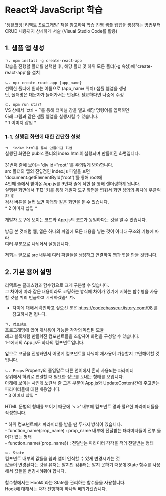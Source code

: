 # React와 JavaScript 학습
'생활코딩! 리액트 프로그래밍' 책을 참고하여 학습 진행
샘플 웹앱을 생성하는 방법부터 CRUD 내용까지 상세하게 서술 (Visual Studio Code를 활용)

## 1. 샘플 앱 생성
`ㄱ. npm install -g create-react-app`\
     학습을 진행할 폴더를 선택한 후, 해당 폴더 및 하위 모든 폴더(-g 속성)에 'create-react-app'을 설치
     
`ㄴ. npx create-react-app {app_name}`\
     선택한 폴더에 원하는 이름으로 (app_name 위치) 샘플 웹앱을 생성\
     단, 폴더명은 대문자가 들어가서는 안된다. 필요하다면 나중에 수정

`ㄷ. npm run start`\
    VS 상에서 'ctrl + `'를 통해 터미널 창을 열고 해당 명령어를 입력하면\
    아래 그림과 같은 샘플 웹앱을 실행시킬 수 있습니다.\
    * 1 이미지 삽입 *


### 1-1. 실행된 화면에 대한 간단한 설명
`ㄱ. index.html을 통해 만들어진 화면`\
     실행된 화면은 public 폴더의 index.html이 실행되며 만들어진 화면입니다.\
     \
     31번째 줄에 보이는 'div id="root"'를 주의깊게 봐야합니다.\
     src 폴더의 앱의 진입점인 index.js 파일을 보면 'document.getElementById('root')'를 통해 root에\
     4번째 줄에서 받아온 App.js를 9번째 줄에 적힌 <App />을 통해 렌더링하게 됩니다.
     \
     실행된 화면에서 'F12' 키를 통해 개발자 도구 화면을 띄워서 화면 임의의 위치에 우클릭 한 후\
     검사 버튼을 눌러 보면 아래와 같은 화면을 볼 수 있습니다.\
     * 2 이미지 삽입 *\
     \
     개발자 도구에 보이는 코드와 App.js의 코드가 동일하다는 것을 알 수 있습니다.\
     \
     방금 본 것처럼 웹, 앱은 하나의 파일에 모든 내용을 넣는 것이 아니라 구조와 기능에 따라\
     여러 부분으로 나뉘어서 실행됩니다.\
     \
     저희는 앞으로 src 내부에 여러 파일들을 생성하고 연결하여 웹과 앱을 만들 것입니다.


## 2. 기본 용어 설명
리액트는 클래스형과 함수형으로 크게 구분할 수 있습니다.\
그 차이에 따라 같은 내용이라도 코딩하는 방식에 차이가 있기에 저희는 함수형을 사용할 것을 미리 언급하고 시작하겠습니다.

* 차이에 대해서 확인하고 싶으신 분은 https://codechasseur.tistory.com/98 를 참고하시면 됩니다.

`ㄱ. 컴포넌트`\
     프로그래밍에 있어 재사용이 가능한 각각의 독립된 모듈\
     레고 블록처럼 만들어진 컴포넌트들을 조합하여 화면을 구성할 수 있습니다.\
     1-1에서의 App.js도 하나의 컴포넌트입니다.\
     \
     앞으로 코딩을 진행하면서 어떻게 컴포넌트를 나눠야 재사용이 가능할지 고민해야할 것입니다.

`ㄴ. Props`
     Property의 줄임말로 다른 언어에서 흔히 사용되는 파라미터\
     상위에서 하위로 연결할 때 필요한 정보를 보내는 형태를 보입니다.\
     아래에 보이는 사진에 노란색 줄 그은 부분이 App.js와 UpdateContent간에 주고받는 파라미터들에 대한 내용입니다.\
     * 3 이미지 삽입 * \
     \
     HTML 문법의 형태를 보이기 때문에 '< >' 내부에 컴포넌트 명과 필요한 파라미터들을 작성합니다.\
     \
     * 하위 컴포넌트에서 파라미터를 받을 땐 두가지 방식이 있습니다.\
       - function_name(prop_name) : prop_name 내부에 전달받는 파라미터들이 전부 들어가 있는 형태\
       - function_name({prop_name}) : 전달받는 파라미터 각각을 적어 전달받는 형태

`ㄷ. State`\
     컴포넌트 내부의 값들을 웹과 앱이 인식할 수 있게 변경시키는 것\
     값들이 변경된다는 것을 유저는 알지만 컴퓨터는 알지 못하기 때문에 State 함수를 사용해서 값들을 변경시켜줘야 합니다.\
     \
     함수형에서는 Hook이라는 State를 관리하는 함수들을 사용합니다.\
     Hook에 대해서는 차차 진행하며 하나씩 배워가겠습니다.

